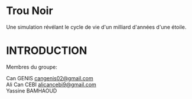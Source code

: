 # Trou Noir

Une simulation révélant le cycle de vie d'un milliard d'années d'une étoile.

# INTRODUCTION





Membres du groupe:

Can GENIS cangenis02@gmail.com                       
Ali Can CEBI alicancebi9@gmail.com                     
Yassine BAMHAOUD 

